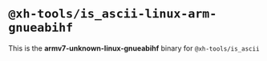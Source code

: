 # `@xh-tools/is_ascii-linux-arm-gnueabihf`

This is the **armv7-unknown-linux-gnueabihf** binary for `@xh-tools/is_ascii`
